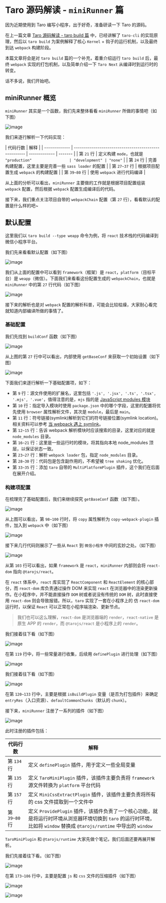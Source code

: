 # Taro 源码解读 - `miniRunner` 篇

因为近期使用到 Taro 编写小程序，出于好奇，准备研读一下 Taro 的源码。

在上一篇文章 [Taro 源码解读 - taro build 篇](https://github.com/a1029563229/Blogs/tree/master/Source-Code/taro/3.md) 中，已经讲解了 `taro-cli` 的实现原理，然后以 `taro build` 为案例解释了核心 `Kernel` + 钩子的运行机制，以及最终到达 `webpack` 构建阶段。

本篇文章将会是对 `taro build` 篇的一个补充，着重介绍运行 `taro build` 后，最终 `webpack` 实现的打包机制，以及简单介绍一下 `Taro Next` 从编译时到运行时的转变。

话不多说，我们开始吧。

## miniRunner 概览

`miniRunner` 其实是一个函数，我们先来整体看看 `miniRunner` 所做的事情吧（如下图）

![image](http://shadows-mall.oss-cn-shenzhen.aliyuncs.com/images/assets/taro/61.jpg)

我们来逐行解析一下代码实现：

| 代码行数      | 解释                                                  |
| ------------- | ----------------------------------------------------- | ------------- | ------- |
| 第 `21` 行    | 定义构建 `mode`，也就是 `"production"                 | "development" | "none"` |
| 第 `24` 行    | 完善构建配置，这里主要是完善一些 `sass loader` 的配置 |
| 第 `27~37` 行 | 根据项目配置生成 `webpack` 的构建配置                 |
| 第 `39~80` 行 | 使用 `webpack` 进行代码编译                           |

从上面的分析可以看出，`miniRunner` 主要做的工作就是根据项目配置组装 `webpack` 配置，然后根据 `webpack` 配置生成编译后的代码。

接下来，我们重点关注项目自带的 `webpackChain` 配置（第 `27` 行），看看默认的配置是什么样的吧~

## 默认配置

这里我们以 `taro build --type weapp` 命令为例，将 `react` 技术栈的代码编译到微信小程序平台。

我们先来看看默认配置（如下图）

![image](http://shadows-mall.oss-cn-shenzhen.aliyuncs.com/images/assets/taro/62.jpg)

我们从上面的配置中可以看到 `framework`（框架）是 `react`，`platform`（目标平台）是 `weapp`（微信）。下面我们来看看这份配置生成的 `webpackChain`，也就是 `miniRunner` 中的第 `27` 行代码（如下图）

![image](http://shadows-mall.oss-cn-shenzhen.aliyuncs.com/images/assets/taro/63.jpg)

接下来的解析也是对 `webpack` 配置的解析科普，可能会比较枯燥，大家耐心看完就知道内部编译所做的事情了。

### 基础配置

我们先找到 `buildConf` 函数（如下图）

![image](http://shadows-mall.oss-cn-shenzhen.aliyuncs.com/images/assets/taro/64.jpg)

从上图的第 `27` 行中可以看出，内部使用 `getBaseConf` 来获取一个初始设置（如下图）

![image](http://shadows-mall.oss-cn-shenzhen.aliyuncs.com/images/assets/taro/65.jpg)

下面我们来逐行解析一下基础配置项，如下：

- 第 `9` 行：源文件使用的扩展名，这里包括 `'.js', '.jsx', '.ts', '.tsx', '.mjs', '.vue'`，值得注意的是，`mjs` 指的是 [JavaScript modules 模块](https://developer.mozilla.org/zh-CN/docs/Web/JavaScript/Guide/Modules)
- 第 `10` 行：指定导入模块时使用 `package.json` 中的哪个字段，这里的配置将优先使用 `browser` 属性解析文件，其次是 `module`，最后是 `main`。
- 第 `11` 行：符号链接(symlink)解析到它们的符号链接位置(symlink location)。相关资料可以参考 [当 webpack 遇上 symlink](https://segmentfault.com/a/1190000011100006)。
- 第 `12~15` 行：告诉 webpack 解析模块时应该搜索的目录，这里对应的就是 `node_modules` 目录。
- 第 `16~21` 行：这里是一些运行时的模块，将其指向本地 node_modules 顶层，以保证状态一致。
- 第 `23~27` 行：解析 `webpack loader` 包，指定 `node_modules` 目录。
- 第 `28~30` 行：代码包是包含副作用的，不希望被 `tree shaking` 优化。
- 第 `33~35` 行：添加 `taro` 自带的 `MultiPlatformPlugin` 插件，这个我们在后面在展开介绍。

### 构建项配置

在梳理完了基础配置后，我们来继续探究 `getBaseConf` 函数（如下图）。

![image](http://shadows-mall.oss-cn-shenzhen.aliyuncs.com/images/assets/taro/66.jpg)

从上图可以看出，第 `98~100` 行时，将 `copy` 属性解析为 `copy-webpack-plugin` 插件，加入到 `webpack` 中（如下图）

![image](http://shadows-mall.oss-cn-shenzhen.aliyuncs.com/images/assets/taro/67.jpg)

接下来几行代码则展示了一些从 `React` 到 `微信小程序` 中间的玄妙之处。（如下图）

![image](http://shadows-mall.oss-cn-shenzhen.aliyuncs.com/images/assets/taro/69.jpg)

从第 `103` 行可以看出，如果 `framework` 是 `react`，`miniRunner` 内部则会将 `react-dom` 指向 `@tarojs/react`。

在 `react` 体系中，`react` 库实现了 `ReactComponent` 和 `ReactElement` 的核心部分，而 `react-dom` 库负责通过操作 DOM 来实现 `react` 在浏览器中的渲染更新操作。在小程序中，并不能直接操作 `DOM` 树或者说没有传统的 `DOM` 树，此时直接使用 `react-dom` 则会导致报错。所以，`taro` 实现了一套在小程序上的 仿 `react-dom` 运行时，以保证 `React` 可以正常在小程序端渲染、更新节点。

> 我们也可以这么理解，`react-dom` 是浏览器端的 `render`，`react-native` 是原生 APP 的 `render`，而 `@tarojs/react` 是小程序上的 `render`。

我们接着往下看（如下图）

![image](http://shadows-mall.oss-cn-shenzhen.aliyuncs.com/images/assets/taro/70.jpg)

在第 `119` 行中，将一些常量进行收集，后续用 `definePlugin` 进行处理（如下图）

![image](http://shadows-mall.oss-cn-shenzhen.aliyuncs.com/images/assets/taro/71.jpg)

我们接着往下看（如下图）

![image](http://shadows-mall.oss-cn-shenzhen.aliyuncs.com/images/assets/taro/72.jpg)

在第 `120~133` 行中，主要是根据 `isBuildPlugin` 变量（是否为打包插件）来确定 `entryRes`（入口资源）、`defaultCommonChunks`（默认的 `chunk`）。

接下来，`miniRunner` 注册了一系列的插件（如下图）

![image](http://shadows-mall.oss-cn-shenzhen.aliyuncs.com/images/assets/taro/73.jpg)

此时注册的插件包括：

| 代码行数      | 解释                                                                                                                                                                    |
| ------------- | ----------------------------------------------------------------------------------------------------------------------------------------------------------------------- |
| 第 `134` 行   | 定义 `definePlugin` 插件，用于定义一些全局变量                                                                                                                          |
| 第 `135` 行   | 定义 `TaroMiniPlugin` 插件，该插件主要负责将 `framework` 源文件转换为 `platform` 平台代码                                                                               |
| 第 `157` 行   | 定义 `MiniCssExtractPlugin` 插件，该插件主要负责将所有的 css 文件提取到一个文件中                                                                                       |
| 第 `39~80` 行 | 定义 `ProvidePlugin` 插件，该插件负责了一个核心功能，就是将运行时环境从浏览器环境切换到 `taro` 的运行时环境，比如将 `window` 替换成 `@tarojs/runtime` 中导出的 `window` |

`TaroMiniPlugin` 和 `@tarojs/runtime` 大家先做个笔记，我们后面还要再展开解析。

我们先接着往下看。（如下图）

![image](http://shadows-mall.oss-cn-shenzhen.aliyuncs.com/images/assets/taro/74.jpg)

在第 `173~186` 行中，主要是配置 `js` 和 `css` 文件的压缩插件（如下图）

![image](http://shadows-mall.oss-cn-shenzhen.aliyuncs.com/images/assets/taro/75.jpg)

![image](http://shadows-mall.oss-cn-shenzhen.aliyuncs.com/images/assets/taro/76.jpg)

